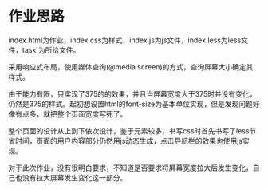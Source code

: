 # 作业思路

index.html为作业，index.css为样式，index.js为js文件，index.less为less文件，task'为所给文件。

采用响应式布局，使用媒体查询(@media screen)的方式，查询屏幕大小确定其样式。

由于能力有限，只实现了375的的效果，并且当屏幕宽度大于375时并没有变化，仍然是375的样式。起初想设置html的font-size为基本单位实现，但是发现问题好像有点多，就把整个页面宽度写死了。

整个页面的设计从上到下依次设计，鉴于元素较多，书写css时首先书写了less节省时间，页面的用户内容部分仍然用js动态生成，点击导航栏的效果也使用js实现。

对于此次作业，没有很明白要求，不知道是否要求将屏幕宽度拉大后发生变化，自己也没有拉大屏幕发生变化这一部分。